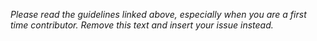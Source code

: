 _Please read the guidelines linked above, especially when you are a first time contributor. Remove this text and insert your issue instead._
